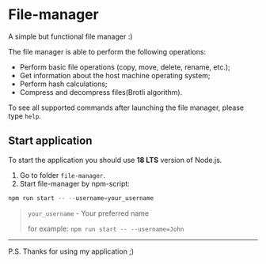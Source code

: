 # File-manager

A simple but functional file manager :)

The file manager is able to perform the following operations:

- Perform basic file operations (copy, move, delete, rename, etc.);
- Get information about the host machine operating system;
- Perform hash calculations;
- Compress and decompress files(Brotli algorithm).

To see all supported commands after launching the file manager, please type `help`.

## Start application

To start the application you should use **18 LTS** version of Node.js.

1. Go to folder `file-manager`.
2. Start file-manager by npm-script:
```javascript
npm run start -- --username=your_username
```

  > `your_username` - Your preferred name
  >
  > for example:
  >`npm run start -- --username=John`

---

P.S. Thanks for using my application ;)
